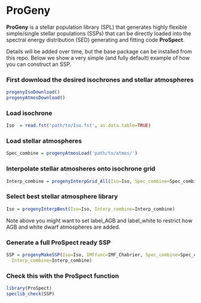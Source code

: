 # ProGeny

**ProGeny** is a stellar population library (SPL) that generates highly flexible simple/single stellar populations (SSPs) that can be directly loaded into the spectral energy distribution (SED) generating and fitting code **ProSpect**.

Details will be added over time, but the base package can be installed from this repo. Below we show a very simple (and fully default) example of how you can construct an SSP.

### First download the desired isochrones and stellar atmospheres

```r
progenyIsoDownload()
progenyAtmosDownload()
```

### Load isochrone

```r
Iso  = read.fst('path/to/Iso.fst', as.data.table=TRUE)
```

### Load stellar atmospheres

```r
Spec_combine = progenyAtmosLoad('path/to/atmos/')
```

### Interpolate stellar atmosheres onto isochrone grid

```r
Interp_combine = progenyInterpGrid_All(Iso=Iso, Spec_combine=Spec_combine)
```

### Select best stellar atmosphere library

```r
Iso = progenyInterpBest(Iso=Iso, Interp_combine=Interp_combine)
```

Note above you might want to set label_AGB and label_white to restrict how AGB and white dwarf atmospheres are added.

### Generate a full ProSpect ready SSP

```r
SSP = progenyMakeSSP(Iso=Iso, IMFfunc=IMF_Chabrier, Spec_combine=Spec_combine,
  Interp_combine=Interp_combine)
```

### Check this with the ProSpect function

```r
library(ProSpect)
speclib_check(SSP)
```
